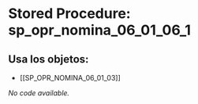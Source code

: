 # Stored Procedure: sp_opr_nomina_06_01_06_1

## Usa los objetos:
- [[SP_OPR_NOMINA_06_01_03]]

*No code available.*
